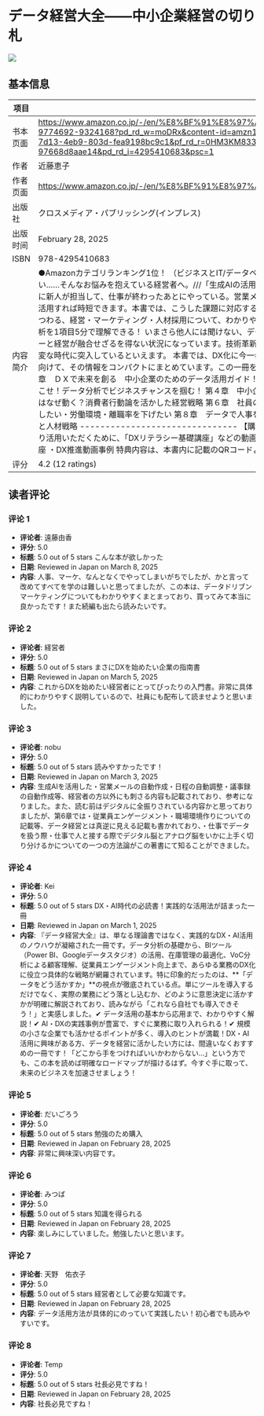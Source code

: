 # データ経営大全――中小企業経営の切り札

![](https://m.media-amazon.com/images/I/71RaDJIDK5L._SL1500_.jpg)

## 基本信息

| 项目 | 内容 |
| --- | --- |
| 书本页面 | https://www.amazon.co.jp/-/en/%E8%BF%91%E8%97%A4%E6%81%B5%E5%AD%90/dp/4295410683/ref=pd_sbs_d_sccl_3_7/358-9774692-9324168?pd_rd_w=moDRx&content-id=amzn1.sym.13eb81e1-7d13-4eb9-803d-fea9198bc9c1&pf_rd_p=13eb81e1-7d13-4eb9-803d-fea9198bc9c1&pf_rd_r=0HM3KM833JZYT6W604MM&pd_rd_wg=98ptf&pd_rd_r=93ea0ee4-9bd2-4154-bde2-97668d8aae14&pd_rd_i=4295410683&psc=1 |
| 作者 | 近藤恵子 |
| 作者页面 | https://www.amazon.co.jp/-/en/%E8%BF%91%E8%97%A4%E6%81%B5%E5%AD%90/e/B0DYRHXQD9/ref=dp_byline_cont_book_1 |
| 出版社 | クロスメディア・パブリッシング(インプレス) |
| 出版时间 | February 28, 2025 |
| ISBN | 978-4295410683 |
| 内容简介 | ●Amazonカテゴリランキング1位！ （ビジネスとIT/データベース　等）///デジタル化、見える化、DX化がいまいち経営にリンクできていない……そんなお悩みを抱えている経営者へ。///「生成AIの活用は必要だ」――しかし、現実のあなたの会社ではどうでしょうか？　議事録は未だに新人が担当して、仕事が終わったあとにやっている。営業メールの作成は、商談後に残業しながら書いている……。これらは、すべて生成AIを活用すれば時短できます。本書では、こうした課題に対応する具体的なフレームや分析方法をDXやAIのプロが紹介しています。 ●データ経営にまつわる、経営・マーケティング・人材採用について、わかりやすく学べる！ ●DX・生成AI・データ分析・カスタマーエクスペリエンス・VOC分析を1項目5分で理解できる！ いまさら他人には聞けない、データドリブン経営のすべて/ DXブームのあと、生成AIの登場でますますテクノロジーと経営が融合せざるを得ない状況になっています。技術革新のスピードがますます速くなっているため、それをキャッチアップするだけでも大変な時代に突入しているといえます。 本書では、DX化に今一歩乗り遅れてしまった、または、導入したけどうまくいっていない経営者のかたに向けて、その情報をコンパクトにまとめています。この一冊を通して、あなたの会社もDX化の一歩を踏み出してみましょう！ ■本書の構成 第１章　ＤＸで未来を創る　中小企業のためのデータ活用ガイド！ 第２章　中小企業における生成ＡＩの使いどころ 第３章　眠れる顧客データを起こせ！データ分析でビジネスチャンスを掴む！ 第４章　中小企業でも始められる導入術　データドリブンマーケティングの第一歩 第５章　顧客はなぜ動く？消費者行動論を活かした経営戦略 第６章　社員のやる気を引き起こす！エンゲージメントとモチベーション向上戦略 第７章　採用したい・労働環境・離職率を下げたい 第８章　データで人事を変革　データドリブン人事戦略入門 第９章　人的資本経営の未来　テクノロジーと人材戦略 ------------------------------- 【購入者限定特典DLサービス】 本書『データ経営大全――中小企業経営の切り札』をより活用いただくために、「DXリテラシー基礎講座」などの動画視聴を読者限定特典としてプレゼントします！  ■特典内容 ・DXリテラシー基礎講座 ・DX推進動画事例 特典内容は、本書内に記載のQRコードよりDLいただけます。 |
| 评分 | 4.2 (12 ratings) |

## 读者评论

### 评论 1

- **评论者**: 遠藤由香
- **评分**: 5.0
- **标题**: 5.0 out of 5 stars
こんな本が欲しかった
- **日期**: Reviewed in Japan on March 8, 2025
- **内容**: 人事、マーケ、なんとなくでやってしまいがちでしたが、かと言って改めてすべてを学のは難しいと思ってましたが、この本は、データドリブンマーケティングについてもわかりやすくまとまっており、買ってみて本当に良かったです！また続編も出たら読みたいです。

### 评论 2

- **评论者**: 経営者
- **评分**: 5.0
- **标题**: 5.0 out of 5 stars
まさにDXを始めたい企業の指南書
- **日期**: Reviewed in Japan on March 5, 2025
- **内容**: これからDXを始めたい経営者にとってぴったりの入門書。非常に具体的にわかりやすく説明しているので、社員にも配布して読ませようと思いました。

### 评论 3

- **评论者**: nobu
- **评分**: 5.0
- **标题**: 5.0 out of 5 stars
読みやすかったです！
- **日期**: Reviewed in Japan on March 3, 2025
- **内容**: 生成AIを活用した・営業メールの自動作成・日程の自動調整・議事録の自動作成等、経営者の方以外にも刺さる内容も記載されており、参考になりました。また、読む前はデジタルに全振りされている内容かと思っておりましたが、第6章では・従業員エンゲージメント・職場環境作りについての記載等、データ経営とは真逆に見える記載も書かれており、・仕事でデータを扱う際・仕事で人と接する際でデジタル脳とアナログ脳をいかに上手く切り分けるかについての一つの方法論がこの著書にて知ることができました。

### 评论 4

- **评论者**: Kei
- **评分**: 5.0
- **标题**: 5.0 out of 5 stars
DX・AI時代の必読書！実践的な活用法が詰まった一冊
- **日期**: Reviewed in Japan on March 1, 2025
- **内容**: 『データ経営大全』は、単なる理論書ではなく、実践的なDX・AI活用のノウハウが凝縮された一冊です。データ分析の基礎から、BIツール（Power BI、Googleデータスタジオ）の活用、在庫管理の最適化、VoC分析による顧客理解、従業員エンゲージメント向上まで、あらゆる業務のDX化に役立つ具体的な戦略が網羅されています。特に印象的だったのは、**「データをどう活かすか」**の視点が徹底されている点。単にツールを導入するだけでなく、実際の業務にどう落とし込むか、どのように意思決定に活かすかが明確に解説されており、読みながら「これなら自社でも導入できそう！」と実感しました。✔ データ活用の基本から応用まで、わかりやすく解説！✔ AI・DXの実践事例が豊富で、すぐに業務に取り入れられる！✔ 規模の小さな企業でも活かせるポイントが多く、導入のヒントが満載！DX・AI活用に興味がある方、データを経営に活かしたい方には、間違いなくおすすめの一冊です！「どこから手をつければいいかわからない…」という方でも、この本を読めば明確なロードマップが描けるはず。今すぐ手に取って、未来のビジネスを加速させましょう！

### 评论 5

- **评论者**: だいごろう
- **评分**: 5.0
- **标题**: 5.0 out of 5 stars
勉強のため購入
- **日期**: Reviewed in Japan on February 28, 2025
- **内容**: 非常に興味深い内容です。

### 评论 6

- **评论者**: みつば
- **评分**: 5.0
- **标题**: 5.0 out of 5 stars
知識を得られる
- **日期**: Reviewed in Japan on February 28, 2025
- **内容**: 楽しみにしていました。勉強したいと思います。

### 评论 7

- **评论者**: 天野　佑衣子
- **评分**: 5.0
- **标题**: 5.0 out of 5 stars
経営者として必要な知識です。
- **日期**: Reviewed in Japan on February 28, 2025
- **内容**: データ活用方法が具体的にのっていて実践したい！初心者でも読みやすいです。

### 评论 8

- **评论者**: Temp
- **评分**: 5.0
- **标题**: 5.0 out of 5 stars
社長必見ですね！
- **日期**: Reviewed in Japan on February 28, 2025
- **内容**: 社長必見ですね！
